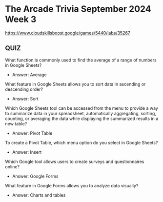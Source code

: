 # The Arcade Trivia September 2024 Week 3

https://www.cloudskillsboost.google/games/5440/labs/35267

## QUIZ
What function is commonly used to find the average of a range of numbers in Google Sheets?
- Answer: Average

What feature in Google Sheets allows you to sort data in ascending or descending order?
- Answer: Sort

Which Google Sheets tool can be accessed from the menu to provide a way to summarize data in your spreadsheet, automatically aggregating, sorting, counting, or averaging the data while displaying the summarized results in a new table?
- Answer: Pivot Table

To create a Pivot Table, which menu option do you select in Google Sheets?
- Answer: Insert

Which Google tool allows users to create surveys and questionnaires online?
- Answer: Google Forms

What feature in Google Forms allows you to analyze data visually?
- Answer: Charts and tables